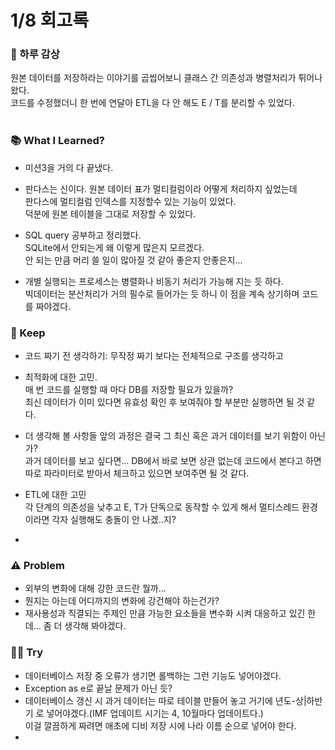 # 1/8 회고록 <br>

### 🌅 하루 감상
원본 데이터를 저장하라는 이야기를 곱씹어보니 클래스 간 의존성과 병렬처리가 튀어나왔다.<br>
코드를 수정했더니 한 번에 연달아 ETL을 다 안 해도 E / T를 분리할 수 있었다.<br>
<br>


### 📚 What I Learned?
- 미션3을 거의 다 끝냈다.
- 판다스는 신이다. 원본 데이터 표가 멀티컬럼이라 어떻게 처리하지 싶었는데<br>
  판다스에 멀티컬럼 인덱스를 지정할수 있는 기능이 있었다.<br>
  덕분에 원본 테이블을 그대로 저장할 수 있었다.

- SQL query 공부하고 정리했다.<br>
  SQLite에서 안되는게 왜 이렇게 많은지 모르겠다.<br>
  안 되는 만큼 머리 쓸 일이 많아질 것 같아 좋은지 안좋은지...

- 개별 실행되는 프로세스는 병렬화나 비동기 처리가 가능해 지는 듯 하다.<br>
  빅데이터는 분산처리가 거의 필수로 들어가는 듯 하니 이 점을 계속 상기하며 코드를 짜야겠다.



### 💾 Keep
- 코드 짜기 전 생각하기: 무작정 짜기 보다는 전체적으로 구조를 생각하고 
- 최적화에 대한 고민. <br>
  매 번 코드를 실행할 때 마다 DB를 저장할 필요가 있을까?<br>
  최신 데이터가 이미 있다면 유효성 확인 후 보여줘야 할 부분만 실행하면 될 것 같다.<br>
- 더 생각해 볼 사항들
  앞의 과정은 결국 그 최신 혹은 과거 데이터를 보기 위함이 아닌가?<br>
  과거 데이터를 보고 싶다면... DB에서 바로 보면 상관 없는데 코드에서 본다고 하면 따로 파라미터로 받아서 체크하고 있으면 보여주면 될 것 같다.<br>

- ETL에 대한 고민<br>
  각 단계의 의존성을 낮추고 E, T가 단독으로 동작할 수 있게 해서 멀티스레드 환경이라면 각자 실행해도 충돌이 안 나겠..지?

- 

### ⚠️ Problem
- 외부의 변화에 대해 강한 코드란 뭘까...
- 뭔지는 아는데 어디까지의 변화에 강건해야 하는건가?
- 재사용성과 직결되는 주제인 만큼 가능한 요소들을 변수화 시켜 대응하고 있긴 한데... 좀 더 생각해 봐야겠다.

### 🏃‍♂️ Try
- 데이터베이스 저장 중 오류가 생기면 롤백하는 그런 기능도 넣어야겠다.
- Exception as e로 끝날 문제가 아닌 듯?
- 데이터베이스 갱신 시 과거 데이터는 따로 테이블 만들어 놓고 거기에 년도-상|하반기 로 넣어야겠다.(IMF 업데이트 시기는 4, 10월마다 업데이트다.)<br>
  이걸 깔끔하게 짜려면 애초에 디비 저장 시에 나라 이름 순으로 넣어야 한다.
- 

